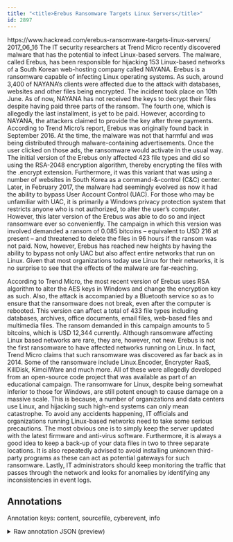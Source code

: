 ```yaml
---
title: "<title>Erebus Ransomware Targets Linux Servers</title>"
id: 2897
---
```


<title>Erebus Ransomware Targets Linux Servers</title>
<source> https://www.hackread.com/erebus-ransomware-targets-linux-servers/ </source>
<date> 2017_06_16 </date>
<text>
The IT security researchers at Trend Micro recently discovered malware that has the potential to infect Linux-based servers. The malware, called Erebus, has been responsible for hijacking 153 Linux-based networks of a South Korean web-hosting company called NAYANA.
Erebus is a ransomware capable of infecting Linux operating systems. As such, around 3,400 of NAYANA’s clients were affected due to the attack with databases, websites and other files being encrypted.
The incident took place on 10th June. As of now, NAYANA has not received the keys to decrypt their files despite having paid three parts of the ransom. The fourth one, which is allegedly the last installment, is yet to be paid. However, according to NAYANA, the attackers claimed to provide the key after three payments.
According to Trend Micro’s report, Erebus was originally found back in September 2016. At the time, the malware was not that harmful and was being distributed through malware-containing advertisements. Once the user clicked on those ads, the ransomware would activate in the usual way.
The initial version of the Erebus only affected 423 file types and did so using the RSA-2048 encryption algorithm, thereby encrypting the files with the .encrypt extension. Furthermore, it was this variant that was using a number of websites in South Korea as a command-&-control (C&C) center.
Later, in February 2017, the malware had seemingly evolved as now it had the ability to bypass User Account Control (UAC). For those who may be unfamiliar with UAC, it is primarily a Windows privacy protection system that restricts anyone who is not authorized, to alter the user’s computer.
However, this later version of the Erebus was able to do so and inject ransomware ever so conveniently. The campaign in which this version was involved demanded a ransom of 0.085 bitcoins – equivalent to USD 216 at present – and threatened to delete the files in 96 hours if the ransom was not paid.
Now, however, Erebus has reached new heights by having the ability to bypass not only UAC but also affect entire networks that run on Linux. Given that most organizations today use Linux for their networks, it is no surprise to see that the effects of the malware are far-reaching.

According to Trend Micro, the most recent version of Erebus uses RSA algorithm to alter the AES keys in Windows and change the encryption key as such. Also, the attack is accompanied by a Bluetooth service so as to ensure that the ransomware does not break, even after the computer is rebooted.
This version can affect a total of 433 file types including databases, archives, office documents, email files, web-based files and multimedia files. The ransom demanded in this campaign amounts to 5 bitcoins, which is USD 12,344 currently.
Although ransomware affecting Linux based networks are rare, they are, however, not new. Erebus is not the first ransomware to have affected networks running on Linux. In fact, Trend Micro claims that such ransomware was discovered as far back as in 2014.
Some of the ransomware include Linux.Encoder, Encrypter RaaS, KillDisk, KimcilWare and much more. All of these were allegedly developed from an open-source code project that was available as part of an educational campaign.
The ransomware for Linux, despite being somewhat inferior to those for Windows, are still potent enough to cause damage on a massive scale. This is because, a number of organizations and data centers use Linux, and hijacking such high-end systems can only mean catastrophe.
To avoid any accidents happening, IT officials and organizations running Linux-based networks need to take some serious precautions. The most obvious one is to simply keep the server updated with the latest firmware and anti-virus software.
Furthermore, it is always a good idea to keep a back-up of your data files in two to three separate locations. It is also repeatedly advised to avoid installing unknown third-party programs as these can act as potential gateways for such ransomware.
Lastly, IT administrators should keep monitoring the traffic that passes through the network and looks for anomalies by identifying any inconsistencies in event logs.
</text>



## Annotations

Annotation keys: content, sourcefile, cyberevent, info

<details>
<summary>Raw annotation JSON (preview)</summary>

```json
{
  "content": "The IT security researchers at Trend Micro recently discovered malware that has the potential to infect Linux-based servers. The malware, called Erebus, has been responsible for hijacking 153 Linux-based networks of a South Korean web-hosting company called NAYANA. Erebus is a ransomware capable of infecting Linux operating systems. As such, around 3,400 of NAYANA\u2019s clients were affected due to the attack with databases, websites and other files being encrypted. The incident took place on 10th June. As of now, NAYANA has not received the keys to decrypt their files despite having paid three parts of the ransom. The fourth one, which is allegedly the last installment, is yet to be paid. However, according to NAYANA, the attackers claimed to provide the key after three payments. According to Trend Micro\u2019s report, Erebus was originally found back in September 2016. At the time, the malware was not that harmful and was being distributed through malware-containing advertisements. Once the user clicked on those ads, the ransomware would activate in the usual way. The initial version of the Erebus only affected 423 file types and did so using the RSA-2048 encryption algorithm, thereby encrypting the files with the .encrypt extension. Furthermore, it was this variant that was using a number of websites in South Korea as a command-&-control (C&C) center. Later, in February 2017, the malware had seemingly evolved as now it had the ability to bypass User Account Control (UAC). For those who may be unfamiliar with UAC, it is primarily a Windows privacy protection system that restricts anyone who is not authorized, to alter the user\u2019s computer. However, this later version of the Erebus was able to do so and inject ransomware ever so conveniently. The campaign in which this version was involved demanded a ransom of 0.085 bitcoins \u2013 equivalent to USD 216 at present \u2013 and threatened to delete the files in 96 hours if the ransom was not paid. Now, however, Erebus has reached new heights by having the ability to bypass not only UAC but also affect entire networks that run on Linux. Given that most organizations today use Linux for their networks, it is no surprise to see that the effects of the malware are far-reaching.  According to Trend Micro, the most recent version of Erebus uses RSA algorithm to alter the AES keys in Windows and change the encryption key as such. Also, the attack is accompanied by a Bluetooth service so as to ensure that the ransomware does not break, even after the computer is rebooted. This version can affect a total of 433 file types including databases, archives, office documents, email files, web-based files and multimedia files. The ransom demanded in this campaign amounts to 5 bitcoins, which is USD 12,344 currently. Although ransomware affecting Linux based networks are rare, they are, however, not new. Erebus is not the first ransomware to have affected networks running on Linux. In fact, Trend Micro claims that such ransomware was discovered as far back as in 2014. Some of the ransomware include Linux.Encoder, Encrypter RaaS, KillDisk, KimcilWare and much more. All of these were allegedly developed from an open-source code project that was available as part of an educational campaign. The ransomware for Linux, despite being somewhat inferior to those for Windows, are still potent enough to cause damage on a massive scale. This is because, a number of organizations and data centers use Linux, and hijacking such high-end systems can only mean catastrophe. To avoid any accidents happening, IT officials and organizations running Linux-based networks need to take some serious precautions.\u00a0The most obvious one is to simply keep the server updated with the latest firmware and anti-virus software. Furthermore, it is always a good idea to keep a back-up of your data files in two to three separate locations.\u00a0It is also repeatedly advised to avoid installing unknown third-
```
</details>
